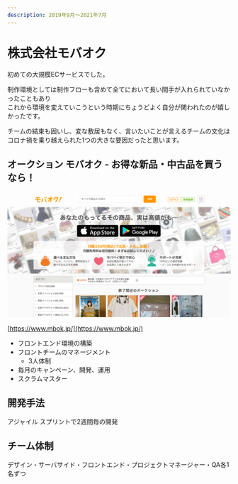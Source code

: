 ```yaml
---
description: 2019年9月〜2021年7月
---
```


# 株式会社モバオク

初めての大規模ECサービスでした。

制作環境としては制作フローも含めて全てにおいて長い間手が入れられていなかったこともあり\
これから環境を変えていこうという時期にちょうどよく自分が関われたのが嬉しかったです。

チームの結束も固いし、変な敷居もなく、言いたいことが言えるチームの文化はコロナ禍を乗り越えられた1つの大きな要因だったと思います。

## オークション モバオク - お得な新品・中古品を買うなら！

![オークション モバオク - お得な新品・中古品を買うなら！](<../.gitbook/assets/image (26) (1).png>)

[https://www.mbok.jp/](https://www.mbok.jp/)

* フロントエンド環境の構築
* フロントチームのマネージメント
  * 3人体制
* 毎月のキャンペーン、開発、運用
* スクラムマスター

## 開発手法

アジャイル スプリントで2週間毎の開発

## チーム体制

デザイン・サーバサイド・フロントエンド・プロジェクトマネージャー・QA各1名ずつ
